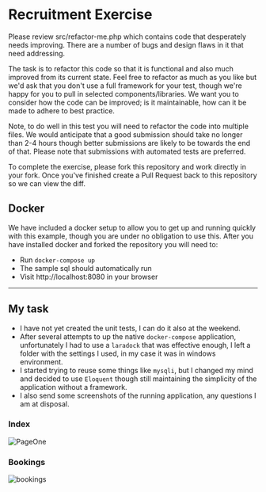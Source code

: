 # Recruitment Exercise
Please review src/refactor-me.php which contains code that desperately needs improving.  There are a number of bugs and design flaws in it that need addressing.

The task is to refactor this code so that it is functional and also much improved from its current state.  Feel free to refactor as much as you like but we'd ask that you don't use a full framework for your test, though we're happy for you to pull in selected components/libraries.  We want you to consider how the code can be improved; is it maintainable, how can it be made to adhere to best practice. 

Note, to do well in this test you will need to refactor the code into multiple files.  We would anticipate that a good submission should take no longer than 2-4 hours though better submissions are likely to be towards the end of that.  Please note that submissions with automated tests are preferred. 

To complete the exercise, please fork this repository and work directly in your fork. Once you've finished create a Pull Request back to this repository so we can view the diff.

## Docker
We have included a docker setup to allow you to get up and running quickly with this example, though you are under no obligation to use this.  After you have installed docker and forked the repository you will need to:

* Run `docker-compose up` 
* The sample sql should automatically run 
* Visit http://localhost:8080 in your browser

---

## My task

- I have not yet created the unit tests, I can do it also at the weekend.
- After several attempts to up the native `docker-compose` application, unfortunately I had to use a `laradock` that was effective enough, I left a folder with the settings I used, in my case it was in windows environment.
- I started trying to reuse some things like `mysqli`, but I changed my mind and decided to use `Eloquent` though still maintaining the simplicity of the application without a framework.
- I also send some screenshots of the running application, any questions I am at disposal.

### Index
![PageOne](https://i.imgur.com/B6v4ydO.jpg)

### Bookings
![bookings](https://i.imgur.com/bo5i6ZW.jpg)

